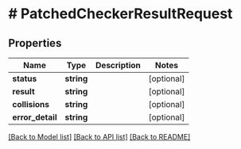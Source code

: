 # # PatchedCheckerResultRequest

## Properties

Name | Type | Description | Notes
------------ | ------------- | ------------- | -------------
**status** | **string** |  | [optional]
**result** | **string** |  | [optional]
**collisions** | **string** |  | [optional]
**error_detail** | **string** |  | [optional]

[[Back to Model list]](../../README.md#models) [[Back to API list]](../../README.md#endpoints) [[Back to README]](../../README.md)
